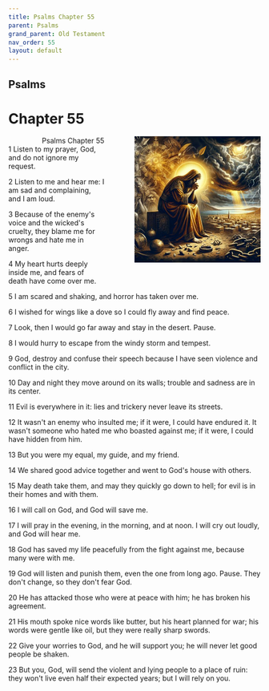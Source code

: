 ```yaml
---
title: Psalms Chapter 55
parent: Psalms
grand_parent: Old Testament
nav_order: 55
layout: default
---
```


## Psalms

# Chapter 55

<div style="clear: both; text-align: right;">
    <div style="max-width: 50%; height: auto; float: right; margin: 0 0 10px 10px; padding-left: 10%;">
        <img src="/assets/Image/Psalms/500/55.jpg" alt="Psalms Chapter 55" class="chapter-image">
    </div>
    <figcaption style="font-size: 14px; text-align: right;">Psalms Chapter 55</figcaption>
</div>
1 Listen to my prayer, God, and do not ignore my request.

2 Listen to me and hear me: I am sad and complaining, and I am loud.

3 Because of the enemy's voice and the wicked's cruelty, they blame me for wrongs and hate me in anger.

4 My heart hurts deeply inside me, and fears of death have come over me.

5 I am scared and shaking, and horror has taken over me.

6 I wished for wings like a dove so I could fly away and find peace.

7 Look, then I would go far away and stay in the desert. Pause.

8 I would hurry to escape from the windy storm and tempest.

9 God, destroy and confuse their speech because I have seen violence and conflict in the city.

10 Day and night they move around on its walls; trouble and sadness are in its center.

11 Evil is everywhere in it: lies and trickery never leave its streets.

12 It wasn't an enemy who insulted me; if it were, I could have endured it. It wasn't someone who hated me who boasted against me; if it were, I could have hidden from him.

13 But you were my equal, my guide, and my friend.

14 We shared good advice together and went to God's house with others.

15 May death take them, and may they quickly go down to hell; for evil is in their homes and with them.

16 I will call on God, and God will save me.

17 I will pray in the evening, in the morning, and at noon. I will cry out loudly, and God will hear me.

18 God has saved my life peacefully from the fight against me, because many were with me.

19 God will listen and punish them, even the one from long ago. Pause. They don't change, so they don't fear God.

20 He has attacked those who were at peace with him; he has broken his agreement.

21 His mouth spoke nice words like butter, but his heart planned for war; his words were gentle like oil, but they were really sharp swords.

22 Give your worries to God, and he will support you; he will never let good people be shaken.

23 But you, God, will send the violent and lying people to a place of ruin: they won't live even half their expected years; but I will rely on you.


